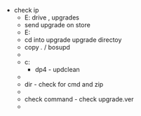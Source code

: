 - check ip
	- E:  drive , upgrades
	- send upgrade on store
	- E:
	- cd into upgrade upgrade directoy
	- copy    *.* / bosupd
	-
	- c:
		- dp4 - updclean
	-
	- dir - check for cmd and zip
	-
	- check command - check upgrade.ver
	-